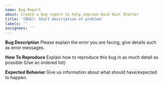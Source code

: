 ```yaml
---
name: Bug Report
about: Create a bug report to help improve Duck Nuxt Starter
title: '[BUG]: Short description of problem' 
labels: ''
assignees: ''
---
```


**Bug Description**
Please explain the error you are facing, give details such as error messages.

**How To Reproduce**
Explain how to reproduce this bug in as much detail as possible (Use an ordered list)

**Expected Behavior**
Give us information about what should have/expected to happen.